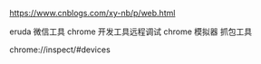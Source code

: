 https://www.cnblogs.com/xy-nb/p/web.html

eruda
微信工具
chrome 开发工具远程调试
chrome 模拟器
抓包工具

chrome://inspect/#devices
